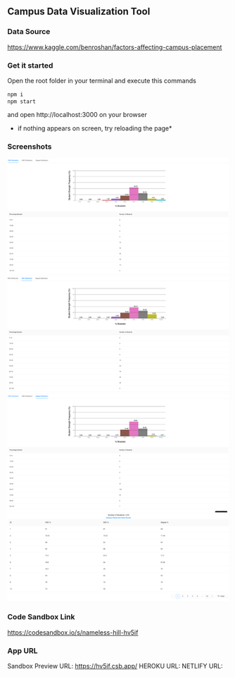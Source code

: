 ## Campus Data Visualization Tool

### Data Source
https://www.kaggle.com/benroshan/factors-affecting-campus-placement

### Get it started
Open the root folder in your terminal and execute this commands
```
npm i
npm start
```
and open http://localhost:3000 on your browser

* if nothing appears on screen, try reloading the page*

### Screenshots

![HSC Distribution](./screenshots/hsc.png)
![SSC Distribution](./screenshots/ssc.png)
![Degree Distribution](./screenshots/degree.png)
![Data Source](./screenshots/data.png)

### Code Sandbox Link
https://codesandbox.io/s/nameless-hill-hv5if

### App URL
Sandbox Preview URL: https://hv5if.csb.app/
HEROKU URL: 
NETLIFY URL: 